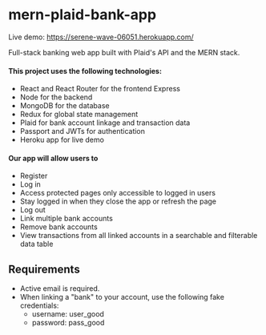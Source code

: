 # mern-plaid-bank-app

Live demo:
https://serene-wave-06051.herokuapp.com/

Full-stack banking web app built with Plaid's API and the MERN stack.

#### This project uses the following technologies:

- React and React Router for the frontend Express
- Node for the backend
- MongoDB for the database
- Redux for global state management
- Plaid for bank account linkage and transaction data
- Passport and JWTs for authentication
- Heroku app for live demo

####  Our app will allow users to

- Register
- Log in
- Access protected pages only accessible to logged in users
- Stay logged in when they close the app or refresh the page
- Log out
- Link multiple bank accounts
- Remove bank accounts
- View transactions from all linked accounts in a searchable and filterable data table



## **Requirements**

- Active email is required.
- When linking a "bank" to your account, use the following fake credentials:
  - username: user_good
  - password: pass_good